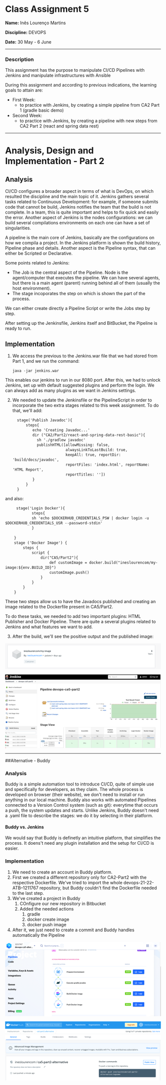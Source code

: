 # Class Assignment 5

**Name:** Inês Lourenço Martins

**Discipline:** DEVOPS

**Date:** 30 May - 6 June


----------------------------------------------------------------------

### Description

This assignment has the purpose to manipulate CI/CD Pipelines with Jenkins and manipulate infrastructures with Ansible

During this assignment and according to previous indications, the learning goals to attain are:

- First Week:
    - to practice with Jenkins, by creating a simple pipeline from CA2 Part 1 (gradle basic demo)
- Second Week:
  - to practice with Jenkins, by creating a pipeline with new steps from CA2 Part 2 (react and spring data rest)
  
--- 

# Analysis, Design and Implementation - Part 2

## Analysis
CI/CD configures a broader aspect in terms of what is DevOps, on which resulted the discipline and the main
topic of it. Jenkins gathers several tasks related to Continuous Development: for example, if someone submits code that cannot be build,
Jenkins notifies the team that the build is not complete. In a team, this is quite important and helps to fix quick and easily the error.
Another aspect of Jenkins is the nodes configurations: we can build several compilations environments on each one can have a
set of singularities.

A pipeline is the main core of Jenkins, basically are the configurations on how we compila a project.
In the Jenkins platform is shown the build history, Pipeline phase and details.
Another aspect is the Pipeline syntax, that can either be Scripted or Declarative.

Some points related to Jenkins:
- The Job is the central aspect of the Pipeline. Node is the agent/computer that executes the pipeline.
  We can have several agents, but there is a main agent (parent) running behind all of them (usually the host environment).
- The stage incoporates the step on which is shown the part of the process.

We can either create directly a Pipeline Script or write the Jobs step by step.

After setting up the Jenkinsfile, Jenkins itself and BitBucket, the Pipeline is ready to run.





## Implementation
1. We access the previous to the Jenkins.war file that we had stored from Part 1, and we run the command:

       java -jar jenkins.war


This enables our jenkins to run in our 8080 port. After this, we had to unlock Jenkins, set up with default suggested plugins and
perform the login. We can always add as many plugins as we want in Jenkins settings.

2. We needed to update the Jenkinsfile or the PipelineScript in order to incorporate the two extra stages related to this week assignment.
To do that, we'll add:

         stage('Publish Javadoc'){
             steps{
                echo 'Creating Javadoc...'
                dir ("CA2/Part2/react-and-spring-data-rest-basic"){
                  sh './gradlew javadoc'
                  publishHTML([allowMissing: false,
                               alwaysLinkToLastBuild: true,
                               keepAll: true, reportDir: 'build/docs/javadoc',
                               reportFiles: 'index.html', reportName: 'HTML Report',
                               reportTitles: ''])
                }
             }
         }


and also:

         stage('Login Docker'){
                steps{
                sh 'echo $DOCKERHUB_CREDENTIALS_PSW | docker login -u $DOCKERHUB_CREDENTIALS_USR --password-stdin'
                }

        }
        stage ('Docker Image') {
            steps {
                script {
                    dir("CA5/Part2"){
                        def customImage = docker.build("ineslourencom/my-image:${env.BUILD_ID}")
                        customImage.push()
                    }
                }
            }
        }


These two steps allow us to have the Javadocs published and creating an image related to the Dockerfile present in CA5/Part2.

To do these tasks, we needed to add two important plugins: HTML Publisher and Docker Pipeline. There are quite a several plugins related to
Jenkins and what features we want to add.

3. After the build, we'll see the positive output and the published image:

![ImageDocker.png](ImageDocker.png)


![BuildPipeline](BuildPipeline.png)


___


##Alternative - Buddy

### Analysis
Buddy is a simple automation tool to introduce CI/CD, quite of simple use and specifically for developers, as they claim. 
The whole process is developed on browser (their website), we don't need to install or run anything in our local machine.
Buddy also works with automated Pipelines connected to a Version Control system (such as git): everytime that occurs a push,
the system updates and starts. Unlike Jenkins, Buddy doesn't need a .yaml file to describe the stages: we do it by selecting 
in their platform.

#### Buddy vs. Jenkins
We would say that Buddy is definetly an intuitive platform, that simplifies the process. It doens't need any plugin installation
and the setup for CI/CD is easier. 


### Implementation
1. We need to create an account in Buddy platform.
2. First we created a different repository only for CA2-Part2 with the respective Dockerfile. We've tried to import the whole devops-21-22-ATB–1211767 repository,
but Buddy couldn't find the Dockerfile needed to the last step.
3. We've created a project in Buddy
   1. COnfigure our new repository in Bitbucket
   2. Added the needed actions
      1. gradle
      2. docker create image
      3. docker push image
4. After it, we just need to create a commit and Buddy handles automatically the Pipeline


![CreatePipeline](../Alternative/CreatePipeline.png)


![PushedImage](../Alternative/PushedImage.png)


